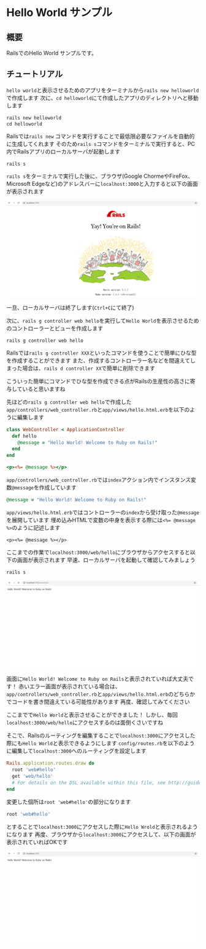 # Hello World サンプル
## 概要
RailsでのHello World サンプルです。

## チュートリアル

`hello world`と表示させるためのアプリをターミナルから`rails new helloworld`で作成します
次に、`cd helloworld`にて作成したアプリのディレクトリへと移動します

```shell
rails new helloworld
cd helloworld
```

Railsでは`rails new` コマンドを実行することで最低限必要なファイルを自動的に生成してくれます
そのため`rails s`コマンドをターミナルで実行すると、PC内でRailsアプリのローカルサーバが起動します

```shell
rails s
```

`rails s`をターミナルで実行した後に、ブラウザ(Google ChormeやFireFox、Microsoft Edgeなど)のアドレスバーに`localhost:3000`と入力すると以下の画面が表示されます

![locahost:3000](./images/root_path.png)


一旦、ローカルサーバは終了します(`Ctrl+C`にて終了)

次に、`rails g controller web hello`を実行して`Hello World`を表示させるためのコントローラーとビューを作成します

```shell
rails g controller web hello
```

Railsでは`rails g controller XXX`といったコマンドを使うことで簡単にひな型を作成することができます
また、作成するコントローラー名などを間違えてしまった場合は、`rails d controller XX`で簡単に削除できます

こういった簡単にコマンドでひな型を作成できる点がRailsの生産性の高さに寄与していると思いますね


先ほどの`rails g controller web hello`で作成した
`app/controllers/web_controller.rb`と`app/views/hello.html.erb`を以下のように編集します

```ruby:app/controllers/web_controller.rb
class WebController < ApplicationController
  def hello
    @message = "Hello World! Welcome to Ruby on Rails!"
  end
end
```

```erb:app/views/hello.html.erb
<p><%= @message %></p>
```

`app/controllers/web_controller.rb`では`index`アクション内でインスタンス変数`@message`を作成しています

```ruby
@message = "Hello World! Welcome to Ruby on Rails!"
```

`app/views/hello.html.erb`ではコントローラーの`index`から受け取った`@message`を展開しています
埋め込みHTMLで変数の中身を表示する際には`<%= @message %>`のように記述します

```erb
<p><%= @message %></p>
```

ここまでの作業で`localhost:3000/web/hello`にブラウザからアクセスすると以下の画面が表示されます
早速、ローカルサーバを起動して確認してみましょう

```shell
rails s
```

![locahost:3000](./images/web_hello_path.png)

画面に`Hello World! Welcome to Ruby on Rails`と表示されていれば大丈夫です！
赤いエラー画面が表示されている場合は、`app/controllers/web_controller.rb`と`app/views/hello.html.erb`のどちらかでコードを書き間違えている可能性があります
再度、確認してみてください

ここまでで`Hello World`と表示させることができました！
しかし、毎回`localhost:3000/web/hello`にアクセスするのは面倒くさいですね

そこで、Railsのルーティングを編集することで`localhost:3000`にアクセスした際にも`Hello World`と表示できるようにします
`config/routes.rb`を以下のように編集して`localhost:3000`へのルーティングを設定します

```ruby:config/routes.rb
Rails.application.routes.draw do
  root 'web#hello'
  get 'web/hello'
  # For details on the DSL available within this file, see http://guides.rubyonrails.org/routing.html
end
```
変更した個所は`root 'web#hello'`の部分になります

```ruby
root 'web#hello'
```

とすることで`localhost:3000`にアクセスした際に`Hello Wrold`と表示されるようになります
再度、ブラウザから`localhost:3000`にアクセスして、以下の画面が表示されていればOKです

![locahost:3000](./images/fix_root_path.png)